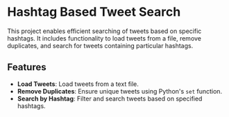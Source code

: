 # Hashtag Based Tweet Search
This project enables efficient searching of tweets based on specific hashtags. It includes functionality to load tweets from a file, remove duplicates, and search for tweets containing particular hashtags.

## Features

- **Load Tweets**: Load tweets from a text file.
- **Remove Duplicates**: Ensure unique tweets using Python's `set` function.
- **Search by Hashtag**: Filter and search tweets based on specified hashtags.
